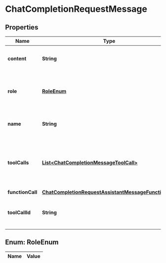 

# ChatCompletionRequestMessage

## Properties

Name | Type | Description | Notes
------------ | ------------- | ------------- | -------------
**content** | **String** | The contents of the function message. | 
**role** | [**RoleEnum**](#RoleEnum) | The role of the messages author, in this case &#x60;function&#x60;. | 
**name** | **String** | The name of the function to call. | 
**toolCalls** | [**List&lt;ChatCompletionMessageToolCall&gt;**](ChatCompletionMessageToolCall.md) | The tool calls generated by the model, such as function calls. |  [optional]
**functionCall** | [**ChatCompletionRequestAssistantMessageFunctionCall**](ChatCompletionRequestAssistantMessageFunctionCall.md) |  |  [optional]
**toolCallId** | **String** | Tool call that this message is responding to. | 


## Enum: RoleEnum

Name | Value
---- | -----




